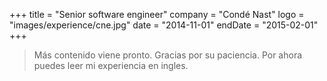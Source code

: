 +++
title = "Senior software engineer"
company = "Condé Nast"
logo = "images/experience/cne.jpg"
date = "2014-11-01"
endDate = "2015-02-01"
+++

> Más contenido viene pronto. Gracias por su paciencia. Por ahora puedes leer mi
> experiencia en ingles.

